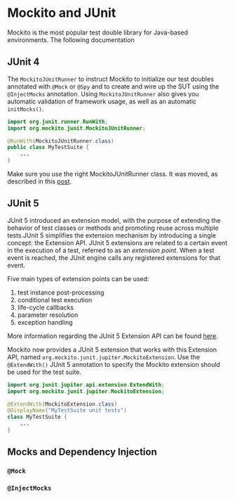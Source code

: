 # Mockito and JUnit

Mockito is the most popular test double library for Java-based environments. The following documentation 

## JUnit 4

The `MockitoJUnitRunner` to instruct Mockito to initialize our test doubles annotated with `@Mock` or `@Spy` and to create and wire up the SUT using the `@InjectMocks` annotation. Using `MockitoJUnitRunner` also gives you automatic validation of framework usage, as well as an automatic `initMocks()`.

```java
import org.junit.runner.RunWith;
import org.mockito.junit.MockitoJUnitRunner;

@RunWith(MockitoJUnitRunner.class)
public class MyTestSuite {
    ...
}
```

Make sure you use the right MockitoJUnitRunner class. It was moved, as described in this [post](https://www.baeldung.com/mockito-deprecated-mockitojunitrunner).


## JUnit 5

JUnit 5 introduced an extension model, with the purpose of extending the behavior of test classes or methods and promoting reuse across multiple tests.JUnit 5 simplifies the extension mechanism by introducing a single concept: the Extension API. JUnit 5 extensions are related to a certain event in the execution of a test, referred to as an _extension point_. When a test event is reached, the JUnit engine calls any registered extensions for that event.

Five main types of extension points can be used:

1. test instance post-processing
1. conditional test execution
1. life-cycle callbacks
1. parameter resolution
1. exception handling

More information regarding the JUnit 5 Extension API can be found [here](https://www.baeldung.com/junit-5-extensions). 

Mockito now provides a JUnit 5 extension that works with this Extension API, named `org.mockito.junit.jupiter.MockitoExtension`. Use the `@ExtendWith()` JUnit 5 annotation to specify the Mockito extension should be used for the test suite.

```java
import org.junit.jupiter.api.extension.ExtendWith;
import org.mockito.junit.jupiter.MockitoExtension;

@ExtendWith(MockitoExtension.class)
@DisplayName("MyTestSuite unit tests")
class MyTestSuite {
    ...
}
```


## Mocks and Dependency Injection

### `@Mock`


### `@InjectMocks`

